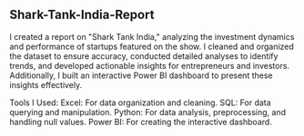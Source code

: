## Shark-Tank-India-Report
I created a report on "Shark Tank India," analyzing the investment dynamics and performance of startups featured on the show. I cleaned and organized the dataset to ensure accuracy, conducted detailed analyses to identify trends, and developed actionable insights for entrepreneurs and investors. Additionally, I built an interactive Power BI dashboard to present these insights effectively.

Tools I Used:
Excel: For data organization and cleaning.
SQL: For data querying and manipulation.
Python: For data analysis, preprocessing, and handling null values.
Power BI: For creating the interactive dashboard.
